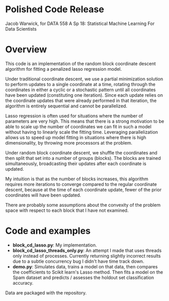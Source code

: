 # Polished Code Release
Jacob Warwick, for DATA 558 A Sp 18: Statistical Machine Learning For Data Scientists

# Overview
This code is an implementation of the random block coordinate descent algorithm for fitting a penalized lasso regression model. 

Under traditional coordinate descent, we use a partial minimization solution to perform updates to a single coordinate at a time, rotating through the coordinates in either a cyclic or a stochastic pattern until all coordinates have been updated (constituting one iteration). Since each update relies on the coordinate updates that were already performed in that iteration, the algorithm is entirely sequential and cannot be parallelized.

Lasso regression is often used for situations where the number of parameters are very high. This means that there is a strong motivation to be able to scale up the number of coordinates we can fit in such a model without having to linearly scale the fitting time. Leveraging parallelization allows us to speed up model fitting in situations where there is high dimensionality, by throwing more processors at the problem. 

Under random block coordinate descent, we shuffle the coordinates and then split that set into a number of groups (blocks). The blocks are trained simultaneously, broadcasting their updates after each coordinate is updated.

My intuition is that as the number of blocks increases, this algorithm requires more iterations to converge compared to the regular coordinate descent, because at the time of each coordinate update, fewer of the prior coordinates will have been updated.

There are probably some assumptions about the convexity of the problem space with respect to each block that I have not examined.

# Code and examples
* **block_cd_lasso.py**: My implementation.
* **block_cd_lasso_threads_only.py**: An attempt I made that uses threads only instead of processes. Currently returning slightly incorrect results due to a subtle concurrency bug I didn't have time track down.
* **demo.py**: Simulates data, trains a model on that data, then compares the coefficients to Scikit learn's Lasso method. Then fits a model on the Spam dataset and predicts / assesses the holdout set classification accuracy.

Data are packaged with the repository.